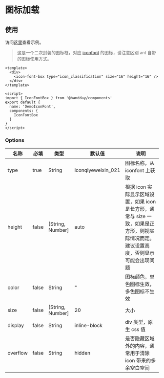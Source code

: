 # 图标加载

## 使用
访问<a href="/iconFont" target="_blank">这里</a>查看示例。

> 这是一个二次封装的图标框，对应 [iconfont](https://www.iconfont.cn/manage/index?spm=a313x.7781069.1998910419.db775f1f3&manage_type=myprojects&projectId=2273066&keyword=&project_type=&page=) 的图标，请注意区别 ant 自带的图标使用方式。

```vue
<template>
  <div>
    <icon-font-box type="icon_classification" size="16" height="16" />
  </div>
</template>

<script>
import { IconFontBox } from '@handday/components'
export default {
  name: 'DemoIconFont',
  components: {
    IconFontBox
  }
}
</script>
```

### Options

| 名称 | 必填 | 类型 | 默认值 | 说明 |
| --- | --- | --- | --- | --- |
| type | true | String | iconqiyeweixin_021 | 图标名称，从 iconfont 上获取 |
| height | false | [String, Number] | auto | 根据 icon 实际显示区域设置，如果 icon 是长方形，通常与 size 一致，如果是正方形，则视实际情况而定。建议设置高度，否则显示可能会出现问题 |
| color | false | String | '' | 图标颜色，单色图标生效，多色图标不生效 |
| size | false | [String, Number] | 20 | 大小 |
| display | false | String | inline-block | div 类型，原生 css 值 |
| overflow | false | String | hidden | 是否隐藏区域外的内容，通常用于清除 icon 带来的多余空白空间 |
